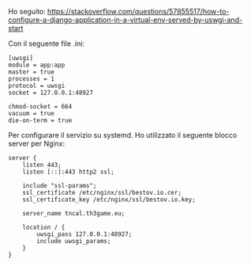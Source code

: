 Ho seguito:
https://stackoverflow.com/questions/57855517/how-to-configure-a-django-application-in-a-virtual-env-served-by-uswgi-and-start

Con il seguente file .ini:

```
[uwsgi]
module = app:app
master = true
processes = 1
protocol = uwsgi
socket = 127.0.0.1:48927

chmod-socket = 664
vacuum = true
die-on-term = true
```

Per configurare il servizio su systemd. Ho utilizzato il seguente blocco server per Nginx:

```
server {
    listen 443;
    listen [::]:443 http2 ssl;

    include "ssl-params";
    ssl_certificate /etc/nginx/ssl/bestov.io.cer;
    ssl_certificate_key /etc/nginx/ssl/bestov.io.key;

    server_name tncal.th3game.eu;

    location / {
        uwsgi_pass 127.0.0.1:48927;
        include uwsgi_params;
    }
}
```

